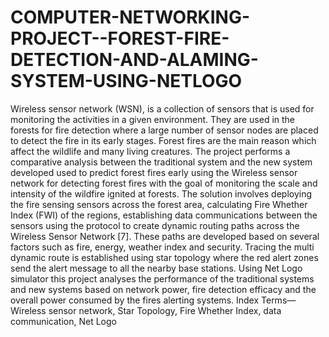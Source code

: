 
# COMPUTER-NETWORKING-PROJECT--FOREST-FIRE-DETECTION-AND-ALAMING-SYSTEM-USING-NETLOGO

Wireless sensor network (WSN), is a collection of
 sensors that is used for monitoring the activities in a given
 environment. They are used in the forests for fire detection where
 a large number of sensor nodes are placed to detect the fire in
 its early stages. Forest fires are the main reason which affect
 the wildlife and many living creatures. The project performs
 a comparative analysis between the traditional system and the
 new system developed used to predict forest fires early using the
 Wireless sensor network for detecting forest fires with the goal of
 monitoring the scale and intensity of the wildfire ignited at forests.
 The solution involves deploying the fire sensing sensors across the
 forest area, calculating Fire Whether Index (FWI) of the regions,
 establishing data communications between the sensors using the
 protocol to create dynamic routing paths across the Wireless
 Sensor Network [7]. These paths are developed based on several
 factors such as fire, energy, weather index and security. Tracing
 the multi dynamic route is established using star topology where
 the red alert zones send the alert message to all the nearby
 base stations. Using Net Logo simulator this project analyses the
 performance of the traditional systems and new systems based
 on network power, fire detection efficacy and the overall power
 consumed by the fires alerting systems.
 Index Terms—Wireless sensor network, Star Topology, Fire
 Whether Index, data communication, Net Logo
